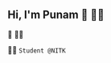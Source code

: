 ## Hi, I'm Punam :wave:	:woman_technologist:
:wave:	:woman_technologist:


:woman_student: `Student @NITK`


